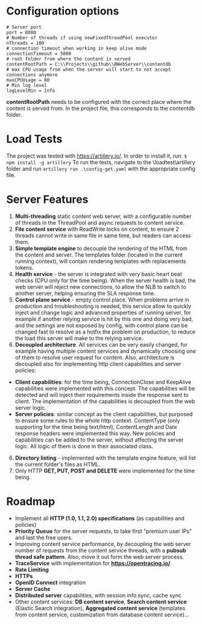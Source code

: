 # Configuration options
```
# Server port
port = 8080
# Number of threads if using newFixedThreadPool executor
nThreads = 100
# connection timeout when working in keep alive mode
connectionTimeout = 5000
# root folder from where the content is served
contentRootPath = C:\\Projects\\github\\BWebServer\\contentdb
# max CPU usage from when the server will start to not accept connections anymore
maxCPUUsage = 80
# Min log level
logLevelMin = Info
```
**contentRootPath** needs to be configured with the correct place where the content is served from. In the project file, this corresponds to the contentdb folder.

# Load Tests
The project was tested with https://artillery.io/. In order to install it, run:
`$ npm install -g artillery` 
To run the tests, navigate to the \loadtest\artillery folder and run 
`artillery run .\config-get.yaml` with the appropriate config file. 

# Server Features
1. **Multi-threading** static content web server, with a configurable number of threads in the ThreadPool and async requests to content service.
2. **File content service** with ReadWrite locks on content, to ensure 2 threads cannot write in same file in same time, but readers can access them.
3. **Simple template engine** to decouple the rendering of the HTML from the content and server. The templates folder (located in the current running context), will contain rendering templates with replacements tokens.
3. **Health service** - the server is integrated with very basic heart beat checks (CPU only for the time being). When the server health is bad, the web server will reject new connections, to allow the NLB to switch to another server, helping ensuring the SLA response time.
4. **Control plane service** - empty control place. When problems arrive in production and troubleshooting is needed, this service allow to quickly inject and change logic and advanced properties of running server, for example if another relying service is hit by this one and doing very bad, and the settings are not exposed by config, with control plane can be changed fast to resolve as a hotfix the problem on production, to reduce the load this server will make to the relying service.
5. **Decoupled architecture**. All services can be very easily changed, for example having multiple content services and dynamically choosing one of them to resolve user request for content. Also, architecture is decoupled also for implementing http client capabilities and server policies:
- **Client capabilities**: for the time being, ConnectionClose and KeepAlive capabilities were implemented with this concept. The capabilities will be detected and will inject their requirements inside the response sent to client. The implementation of the capabilities is decoupled from the web server logic.
- **Server policies**: similar concept as the client capabilities, but purposed to ensure some rules to the whole http context. ContentType (only supporting for the time being text/html), ContentLength and Date response headers were implemented this way.
New policies and capabilities can be added to the server, without affecting the server logic. All logic of them is done in their associated class.

6. **Directory listing** - implemented with the template engine feature, will list the current folder's files as HTML.
7. Only HTTP **GET, PUT, POST and DELETE** were implemented for the time being.

# Roadmap
- Implement all **HTTP (1.0, 1.1, 2.0) specifications** (as capabilities and policies)
- **Priority Queue** for the server requests, to take first "premium user IPs" and last the free users.
- Improving content service performance, by decoupling the web server number of requests from the content service threads, with a **pubsub thread safe pattern**. Also, move it out form the web server process.
- **TraceService** with implementation for **https://opentracing.io/**
- **Rate Limiting**
- **HTTPs**
- **OpenID Connect** integration
- **Server Cache**
- **Distributed server** capabilities, with session info sync, cache sync
- Other content services: **DB content service**, **Search content service** (Elastic Search integration), **Aggregated content service** (templates from content service, customization from database content service)...
